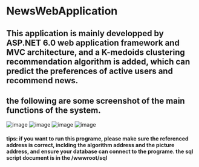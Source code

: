 # NewsWebApplication

## This application is mainly developped by ASP.NET 6.0 web application framework and MVC architecture, and a K-medoids clustering recommendation algorithm is added, which can predict the preferences of active users and recommend news.
## the following are some screenshot of the main functions of the system.

![image](https://github.com/ych0602/NewsWebApplication/blob/dev/1.0/NewsWebApplication/wwwroot/ReadmePic1.png)
![image](https://github.com/ych0602/NewsWebApplication/blob/dev/1.0/NewsWebApplication/wwwroot/ReadmePic4.png)
![image](https://github.com/ych0602/NewsWebApplication/blob/dev/1.0/NewsWebApplication/wwwroot/ReadmePic2.png)
![image](https://github.com/ych0602/NewsWebApplication/blob/dev/1.0/NewsWebApplication/wwwroot/ReadmePic3.png)


#### tips: if you want to run this programe, please make sure the referenced address is correct, inclding the algorithm address and the picture address, and ensure your database can connect to the programe. the sql script document is in the /wwwroot/sql
